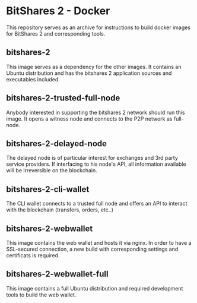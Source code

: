 BitShares 2 - Docker
====================

This repository serves as an archive for instructions to build docker images for
BitShares 2 and corresponding tools.

bitshares-2
-----------
This image serves as a dependency for the other images. It contains an Ubuntu
distribution and has the bitshares 2 application sources and executables
included.

bitshares-2-trusted-full-node
-----------------------------
Anybody interested in supporting the bitshares 2 network should run this image.
It opens a witness node and connects to the P2P network as full-node.

bitshares-2-delayed-node
------------------------
The delayed node is of particular interest for exchanges and 3rd party service
providers. If interfacing to his node's API, all information available will be
irreversible on the blockchain.

bitshares-2-cli-wallet
----------------------
The CLI wallet connects to a trusted full node and offers an API to interact
with the blockchain (transfers, orders, etc..)

bitshares-2-webwallet
---------------------
This image contains the web wallet and hosts it via nginx. In order to have a
SSL-secured connection, a new build with corresponding settings and certificats
is required.

bitshares-2-webwallet-full
--------------------------
This image contains a full Ubuntu distribution and required development tools to
build the web wallet.
